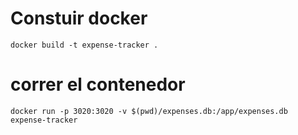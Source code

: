 
# Constuir docker 
```
docker build -t expense-tracker .
```

# correr el contenedor 

```
docker run -p 3020:3020 -v $(pwd)/expenses.db:/app/expenses.db expense-tracker
```
